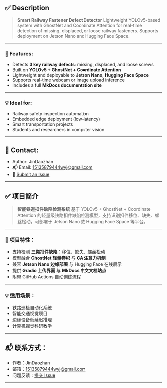 ## ✅ Description

> **Smart Railway Fastener Defect Detector**
> Lightweight YOLOv5-based system with GhostNet and Coordinate Attention for real-time detection of missing, displaced, or loose railway fasteners. Supports deployment on Jetson Nano and Hugging Face Space.

---

### 🧠 Features:

* Detects **3 key railway defects**: missing, displaced, and loose screws
* Built on **YOLOv5 + GhostNet + Coordinate Attention**
* Lightweight and deployable to **Jetson Nano**, **Hugging Face Space**
* Supports real-time webcam or image upload inference
* Includes a full **MkDocs documentation site**

---

### 💡 Ideal for:

* Railway safety inspection automation
* Embedded edge deployment (low-latency)
* Smart transportation projects
* Students and researchers in computer vision

---

## 📨 Contact:

* Author: JinDaozhan
* 📬 Email: [15135879444wyj@gmail.com](mailto:15135879444wyj@gmail.com)
* 💬 [Submit an Issue](https://github.com/JinDaozhan/smart-railway-defect-detector/issues)

---


## ✅ 项目简介

> **智能铁道扣件缺陷检测系统**
> 基于 YOLOv5 + GhostNet + Coordinate Attention 的轻量级铁路扣件缺陷检测模型，支持识别扣件移位、缺失、螺丝松动，可部署于 Jetson Nano 或 Hugging Face Space 等平台。

---

### 🧠 项目特性：

* 支持检测 **三类扣件缺陷**：移位、缺失、螺丝松动
* 模型融合 **GhostNet 轻量卷积** 与 **CA 注意力机制**
* 兼容 **Jetson Nano 边缘部署** 与 Hugging Face 在线展示
* 提供 **Gradio 上传界面** 与 **MkDocs 中文文档站点**
* 附带 GitHub Actions 自动训练流程

---

### 💡 适用场景：

* 铁路巡检自动化系统
* 智能交通视觉项目
* 边缘设备低延迟推理
* 计算机视觉科研教学

---

## 📬 联系方式：

* 作者：JinDaozhan
* 邮箱：[15135879444wyj@gmail.com](mailto:15135879444wyj@gmail.com)
* 问题反馈：[提交 Issue](https://github.com/JinDaozhan/smart-railway-defect-detector/issues)

---
